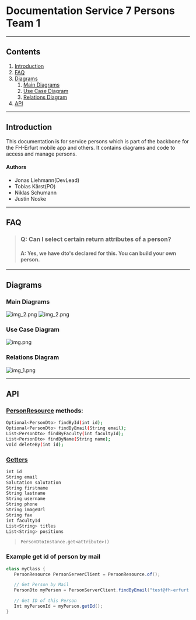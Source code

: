 # Documentation Service 7 Persons Team 1

___
## Contents
1. [Introduction](#introduction)
2. [FAQ](#faq)
3. [Diagrams](#diagrams)
   1. [Main Diagrams](#main-diagrams)
   2. [Use Case Diagram](#use-case-diagram)
   3. [Relations Diagram](#relations-diagram)
4. [API](#api)





___
## Introduction

This documentation is for service persons which is part of the backbone for the FH-Erfurt mobile app and others.
It contains diagrams and code to access and manage persons.

#### Authors
* Jonas Liehmann(DevLead)
* Tobias Kärst(PO)
* Niklas Schumann
* Justin Noske





___
## FAQ
> ### Q: Can I select certain return attributes of a person?
> #### A: Yes, we have dto's declared for this. You can build your own person.





___
## Diagrams

### Main Diagrams
![img_2.png](https://i.imgur.com/jM3omn8.png)
![img_2.png](https://i.imgur.com/omYJqyj.png)



### Use Case Diagram
![img.png](https://i.imgur.com/8xeFPEZ.png)

### Relations Diagram
![img_1.png](https://i.imgur.com/toW7cCs.png)


___
## API


### [PersonResource](https://github.com/fh-erfurt/ws2021_team_1_service_7_persons/blob/master/person-client/src/main/java/de/fherfurt/persons/client/PersonClient.java#L17) methods:
```bash
Optional<PersonDto> findById(int id);
Optional<PersonDto> findByEmail(String email);
List<PersonDto> findByFaculty(int facultyId);
List<PersonDto> findByName(String name);
void deleteBy(int id);
```

### [Getters](https://github.com/fh-erfurt/ws2021_team_1_service_7_persons/blob/master/person-client/src/main/java/de/fherfurt/persons/client/objects/PersonDto.java#L21)
```bash
int id
String email
Salutation salutation
String firstname
String lastname
String username
String phone
String imageUrl
String fax
int facultyId
List<String> titles
List<String> positions
```
>`PersonDtoInstance.get<attribute>()`

### Example get id of person by mail
```java
class myClass {
   PersonResource PersonServerClient = PersonResource.of();

   // Get Person by Mail
   PersonDto myPerson = PersonServerClient.findByEmail("test@fh-erfurt.de").get();

   // Get ID of this Person
   Int myPersonId = myPerson.getId();
}
```